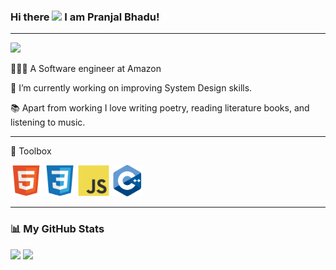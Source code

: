 ### Hi there <img src="https://raw.githubusercontent.com/MartinHeinz/MartinHeinz/master/wave.gif" width="30px"/> I am Pranjal Bhadu!
---
<img src="https://img.shields.io/twitter/follow/BhaduPranjal?style=social">

<p>👩🏻‍💻 A Software engineer at Amazon</p>
<p>🔭 I’m currently working on improving System Design skills.</p>
<p>📚 Apart from working I love writing poetry, reading literature books, and listening to music.</p>

---

🧰 Toolbox

<img src="https://github.com/devicons/devicon/blob/master/icons/html5/html5-original.svg" width="50" height="50" alt="HTML logo"/> <img src="https://github.com/devicons/devicon/blob/master/icons/css3/css3-original.svg" height="50" width="50" alt="CSS logo"/> <img src="https://github.com/devicons/devicon/blob/master/icons/javascript/javascript-original.svg" width="50" height="50" alt="JavaScript logo"/> <img src="https://github.com/devicons/devicon/blob/master/icons/cplusplus/cplusplus-original.svg" height="50" width="50" alt="C++ logo"/>

---

### 📊 My GitHub Stats

<img src="https://github-readme-stats.vercel.app/api?username=pranjalBhadu&show_icons=true&theme=radical"/> 
<img src="https://github-readme-stats.vercel.app/api/top-langs/?username=pranjalBhadu&show_icons=true&theme=radical"/>

<!--
**pranjalBhadu/pranjalBhadu** is a ✨ _special_ ✨ repository because its `README.md` (this file) appears on your GitHub profile.

Here are some ideas to get you started:

-  ...
- 🌱 I’m currently learning ...
- 👯 I’m looking to collaborate on ...
- 🤔 I’m looking for help with ...
- 💬 Ask me about ...
- 📫 How to reach me: ...
- 😄 Pronouns: ...
- ⚡ Fun fact: ...
-->
